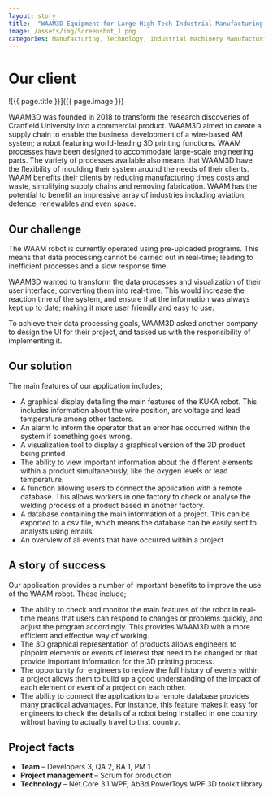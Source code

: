 ```yaml
---
layout: story
title:  "WAAM3D Equipment for Large High Tech Industrial Manufacturing "
image: /assets/img/Screenshot_1.png
categories: Manufacturing, Technology, Industrial Machinery Manufacturing, Engineering Services, Software Development
---
```


# Our client

![{{ page.title }}]({{ page.image }})

WAAM3D was founded in 2018 to transform the research discoveries of Cranfield University into a commercial product. WAAM3D aimed to create a supply chain to enable the business development of a wire-based AM system; a robot featuring world-leading 3D printing functions. WAAM processes have been designed to accommodate large-scale engineering parts. The variety of processes available also means that WAAM3D have the flexibility of moulding their system around the needs of their clients. WAAM benefits their clients by reducing manufacturing times costs and waste, simplifying supply chains and removing fabrication. WAAM has the potential to benefit an impressive array of industries including aviation, defence, renewables and even space.

## Our challenge
The WAAM robot is currently operated using pre-uploaded programs. This means that data processing cannot be carried out in real-time; leading to inefficient processes and a slow response time.

WAAM3D wanted to transform the data processes and visualization of their user interface, converting them into real-time. This would increase the reaction time of the system, and ensure that the information was always kept up to date; making it more user friendly and easy to use.

To achieve their data processing goals, WAAM3D asked another company to design the UI for their project, and tasked us with the responsibility of implementing it.

## Our solution
The main features of our application includes;

- A graphical display detailing the main features of the KUKA robot. This includes information about the wire position, arc voltage and lead temperature among other factors.
- An alarm to inform the operator that an error has occurred within the system if something goes wrong.
- A visualization tool to display a graphical version of the 3D product being printed
- The ability to view important information about the different elements within a product simultaneously, like the oxygen levels or lead temperature.
- A function allowing users to connect the application with a remote database. This allows workers in one factory to check or analyse the welding process of a product based in another factory.
- A database containing the main information of a project. This can be exported to a csv file, which means the database can be easily sent to analysts using emails.
- An overview of all events that have occurred within a project

## A story of success
Our application provides a number of important benefits to improve the use of the WAAM robot. These include;

- The ability to check and monitor the main features of the robot in real-time means that users can respond to changes or problems quickly, and adjust the program accordingly. This provides WAAM3D with a more efficient and effective way of working.
- The 3D graphical representation of products allows engineers to pinpoint elements or events of interest that need to be changed or that provide important information for the 3D printing process.
- The opportunity for engineers to review the full history of events within a project allows them to build up a good understanding of the impact of each element or event of a project on each other.
- The ability to connect the application to a remote database provides many practical advantages. For instance, this feature makes it easy for engineers to check the details of a robot being installed in one country, without having to actually travel to that country.

## Project facts
- **Team** – Developers 3, QA 2, BA 1, PM 1
- **Project management** – Scrum for production
- **Technology** – Net.Core 3.1 WPF, Ab3d.PowerToys WPF 3D toolkit library
